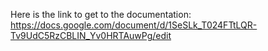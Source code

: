 Here is the link to get to the documentation: https://docs.google.com/document/d/1SeSLk_T024FTtLQR-Tv9UdC5RzCBLIN_Yv0HRTAuwPg/edit